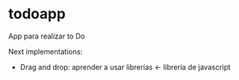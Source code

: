 # todoapp

App para realizar to Do

Next implementations:

- Drag and drop: aprender a usar librerías <- libreria de javascript

